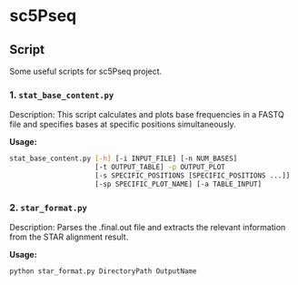 # sc5Pseq

## Script
Some useful scripts for sc5Pseq project.

### 1. `stat_base_content.py`
Description:
This script calculates and plots base frequencies in a FASTQ file and specifies bases at specific positions simultaneously.

**Usage:**
```bash
stat_base_content.py [-h] [-i INPUT_FILE] [-n NUM_BASES]
                     [-t OUTPUT_TABLE] -p OUTPUT_PLOT
                     [-s SPECIFIC_POSITIONS [SPECIFIC_POSITIONS ...]]
                     [-sp SPECIFIC_PLOT_NAME] [-a TABLE_INPUT]
```


### 2.  `star_format.py`
Description:
Parses the .final.out file and extracts the relevant information from the STAR alignment result.

**Usage:**
```bash
python star_format.py DirectoryPath OutputName
```
